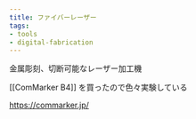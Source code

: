 ```yaml
---
title: ファイバーレーザー
tags:
- tools
- digital-fabrication
---
```



金属彫刻、切断可能なレーザー加工機

[[ComMarker B4]] を買ったので色々実験している

https://commarker.jp/